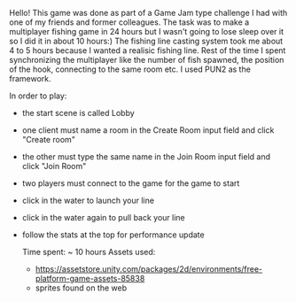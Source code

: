 Hello! This game was done as part of a Game Jam type challenge I had with one of my friends and former colleagues. The task was to make a multiplayer fishing game in 24 hours but I wasn't going to lose sleep over it so I did it in about 10 hours:) The fishing line casting system took me about 4 to 5 hours because I wanted a realisic fishing line. Rest of the time I spent synchronizing the multiplayer like the number of fish spawned, the position of the hook, connecting to the same room etc. I used PUN2 as the framework.

In order to play:
- the start scene is called Lobby
- one client must name a room in the Create Room input field and click "Create room"
- the other must type the same name in the Join Room input field and click "Join Room"
- two players must connect to the game for the game to start
- click in the water to launch your line
- click in the water again to pull back your line
- follow the stats at the top for performance update



  Time spent: ~ 10 hours
  Assets used:
  - https://assetstore.unity.com/packages/2d/environments/free-platform-game-assets-85838
  - sprites found on the web
